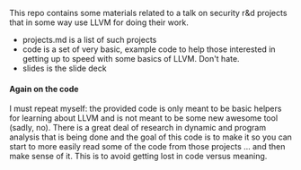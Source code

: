 
This repo contains some materials related to a talk
on security r&d projects that in some way use LLVM 
for doing their work.


- projects.md is a list of such projects
- code is a set of very basic, example code to help those interested in getting up to speed with some basics of LLVM. Don't hate.
- slides is the slide deck

#### Again on the code
I must repeat myself: the provided code is only meant to be basic helpers for learning about LLVM
and is not meant to be some new awesome tool (sadly, no). There is a great deal of research in 
dynamic and program analysis that is being done and the goal of this code is to make it so you
can start to more easily read some of the code from those projects ... and then make sense of it.
This is to avoid getting lost in code versus meaning.


